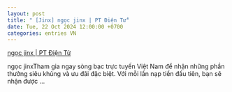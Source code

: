 ```yaml
---
layout: post
title: " [Jinx] ngọc jinx | PT Điện Tử"
date: Tue, 22 Oct 2024 12:00:00 +0700
categories: entries VN
---
```

[ngọc jinx | PT Điện Tử](https://tietkiemnangluong.com.vn/m%E1%BA%ADu-binh-online-zing.shtml)

ngọc jinxTham gia ngay sòng bạc trực tuyến Việt Nam để nhận những phần thưởng siêu khủng và ưu đãi đặc biệt. Với mỗi lần nạp tiền đầu tiên, bạn sẽ nhận được ...

